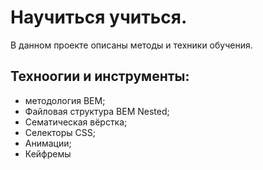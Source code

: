 # Научиться учиться.

В данном проекте описаны методы и техники обучения.

## Техноогии и инструменты:
* методология BEM;
* Файловая структура BEM Nested;
* Сематическая вёрстка;
* Селекторы CSS;
* Анимации;
* Кейфремы
